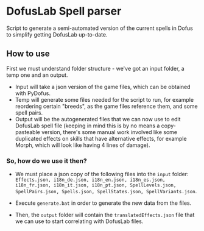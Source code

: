 # DofusLab Spell parser

Script to generate a semi-automated version of the current spells in Dofus to simplify getting DofusLab up-to-date.

## How to use

First we must understand folder structure - we've got an input folder, a temp one and an output.

- Input will take a json version of the game files, which can be obtained with PyDofus.
- Temp will generate some files needed for the script to run, for example reordering certain "breeds", as the game files reference them, and some spell pairs.
- Output will be the autogenerated files that we can now use to edit DofusLab spell file (keeping in mind this is by no means a copy-pasteable version, there's some manual work involved like some duplicated effects on skills that have alternative effects, for example Morph, which will look like having 4 lines of damage).

### So, how do we use it then?

- We must place a json copy of the following files into the `input` folder:
`Effects.json, i18n_de.json, i18n_en.json, i18n_es.json, i18n_fr.json, i18n_it.json, i18n_pt.json, SpellLevels.json, SpellPairs.json, Spells.json, SpellStates.json, SpellVariants.json`.

- Execute `generate.bat` in order to generate the new data from the files.

- Then, the `output` folder will contain the `translatedEffects.json` file that we can use to start correlating with DofusLab files.